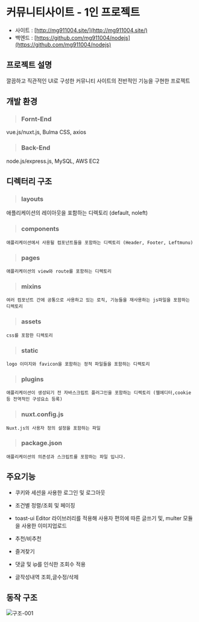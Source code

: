 # 커뮤니티사이트  - 1인 프로젝트
* 사이트 : [http://mg911004.site/](http://mg911004.site/)
* 백엔드 : [https://github.com/mg911004/nodejs](https://github.com/mg911004/nodejs)  

## 프로젝트 설명
  깔끔하고 직관적인 UI로 구성한 커뮤니티 사이트의 전반적인 기능을 구현한 프로젝트
 
## 개발 환경
> ### Fornt-End
  vue.js/nuxt.js, Bulma CSS, axios

> ### Back-End 
  node.js/express.js, MySQL, AWS EC2
        
## 디렉터리 구조
> ### layouts
  애플리케이션의 레이아웃을 포함하는 디렉토리 (default, noleft) 
> ### components   
    애플리케이션에서 사용될 컴포넌트들을 포함하는 디렉토리 (Header, Footer, Leftmunu)
> ### pages  
    애플리케이션의 view와 route를 포함하는 디렉토리
> ### mixins  
    여러 컴포넌트 간에 공통으로 사용하고 있는 로직, 기능들을 재사용하는 js파일을 포함하는 디렉토리
> ### assets  
    css를 포함한 디렉토리
> ### static  
    logo 이미지와 favicon을 포함하는 정적 파일들을 포함하는 디렉토리
> ### plugins  
    애플리케이션이 생성되기 전 자바스크립트 플러그인을 포함하는 디렉토리 (웹에디터,cookie 등 전역적인 구성요소 등록)
> ### nuxt.config.js  
    Nuxt.js의 사용자 정의 설정을 포함하는 파일
> ### package.json  
    애플리케이션의 의존성과 스크립트를 포함하는 파일 입니다.
 
     
## 주요기능
  * 쿠키와 세션을 사용한 로그인 및 로그아웃
    
  * 조건별 정렬/조회 및 페이징

  * toast-ui Editor 라이브러리를 적용해 사용자 편의에 따른 글쓰기 및, multer 모듈을 사용한 이미지업로드
    
  * 추천/비추천
    
  * 즐겨찾기
    
  * 댓글 및 ip를 인식한 조회수 적용 
    
  * 글작성내역 조회,글수정/삭제 

## 동작 구조

![구조-001](https://user-images.githubusercontent.com/87694251/152490865-350db763-90da-4739-9416-dd2c4de24066.jpg)


